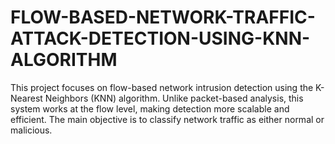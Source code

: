 # FLOW-BASED-NETWORK-TRAFFIC-ATTACK-DETECTION-USING-KNN-ALGORITHM
This project focuses on flow-based network intrusion detection using the K-Nearest Neighbors (KNN) algorithm. Unlike packet-based analysis, this system works at the flow level, making detection more scalable and efficient. The main objective is to classify network traffic as either normal or malicious.
